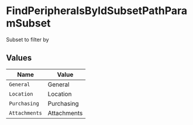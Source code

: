# FindPeripheralsByIdSubsetPathParamSubset

Subset to filter by


## Values

| Name          | Value         |
| ------------- | ------------- |
| `General`     | General       |
| `Location`    | Location      |
| `Purchasing`  | Purchasing    |
| `Attachments` | Attachments   |